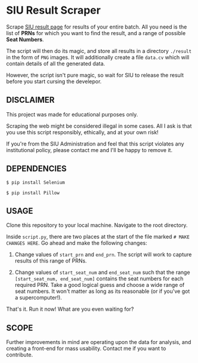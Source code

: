 # SIU Result Scraper
Scrape [SIU result page](https://www.examination.siu.edu.in/examination/result.html) for results of your entire batch. All you need is the list of **PRNs** for which you want to find the result, and a range of possible **Seat Numbers**. 

The script will then do its magic, and store all results in a directory `./result` in the form of `PNG` images. It will additionally create a file `data.cv` which will contain details of all the generated data.

However, the script isn't pure magic, so wait for SIU to release the result before you start cursing the develepor.


## DISCLAIMER
This project was made for educational purposes only.

Scraping the web might be considered illegal in some cases. All I ask is that you use this script responsibly, ethically, and at your own risk!

If you're from the SIU Administration and feel that this script violates any institutional policy, please contact me and I'll be happy to remove it.


## DEPENDENCIES

```
$ pip install Selenium
```

```
$ pip install Pillow
```


## USAGE

Clone this repository to your local machine. Navigate to the root directory.

Inside `script.py`, there are two places at the start of the file marked `# MAKE CHANGES HERE`. Go ahead and make the following changes:
    
1. Change values of `start_prn` and `end_prn`. The script will work to capture results of this range of PRNs.
    
2. Change values of `start_seat_num` and `end_seat_num` such that the range `[start_seat_num, end_seat_num]` contains the seat numbers for each required PRN. Take a good logical guess and choose a wide range of seat numbers. It won't matter as long as its reasonable (or if you've got a supercomputer!).

That's it. Run it now! What are you even waiting for?



## SCOPE

Further improvements in mind are operating upon the data for analysis, and creating a front-end for mass usability. Contact me if you want to contribute.
